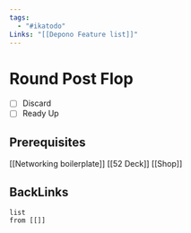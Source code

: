 ```yaml
---
tags:
  - "#ikatodo"
Links: "[[Depono Feature list]]"
---
```



# Round Post Flop
- [ ] Discard
- [ ] Ready Up
## Prerequisites 
[[Networking boilerplate]]
[[52 Deck]]
[[Shop]]
## BackLinks

```dataview
list
from [[]]
```


